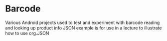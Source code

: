 # Barcode
Various Android projects used to test and experiment with barcode reading and looking up product info
JSON example is for use in a lecture to illustrate how to use org.JSON 
